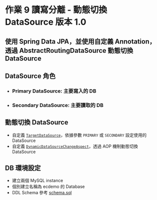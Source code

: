 # 作業 9 讀寫分離 - 動態切換 DataSource 版本 1.0
## 使用 Spring Data JPA，並使用自定義 Annotation，透過 AbstractRoutingDataSource 動態切換 DataSource

## DataSource 角色
- ### Primary DataSource: 主要寫入的 DB
- ### Secondary DataSource: 主要讀取的 DB

## 動態切換 DataSource
- 自定義 [`TargetDataSource`](./src/main/java/com/clooudshiba/dynamicdatasource/datasource/TargetDataSource.java)，依據參數 `PRIMARY` 或 `SECONDARY` 設定使用的 DataSource
- 自定義 [`DynamicDataSourceChangeAspect`](./src/main/java/com/clooudshiba/dynamicdatasource/datasource/DynamicDataSourceChangeAspect.java)，透過 AOP 機制動態切換 DataSource

## DB 環境設定
- 建立兩個 MySQL instance
- 個別建立名稱為 ecdemo 的 Database
- DDL Schema 參考 [schema.sql](./src/main/resources/db/schem.sql)